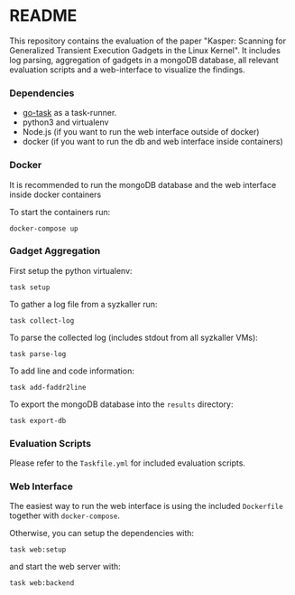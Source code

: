# README

This repository contains the evaluation of the paper "Kasper: Scanning for Generalized Transient Execution Gadgets in the Linux Kernel".
It includes log parsing, aggregation of gadgets in a mongoDB database, all relevant evaluation scripts and a web-interface to visualize the findings.

### Dependencies

- [go-task](https://taskfile.dev/#/installation) as a task-runner.
- python3 and virtualenv
- Node.js (if you want to run the web interface outside of docker)
- docker (if you want to run the db and web interface inside containers)

### Docker
It is recommended to run the mongoDB database and the web interface inside docker containers

To start the containers run:
```
docker-compose up
```

### Gadget Aggregation

First setup the python virtualenv:
```
task setup
```

To gather a log file from a syzkaller run:
```
task collect-log
```

To parse the collected log (includes stdout from all syzkaller VMs):
```
task parse-log
```

To add line and code information:
```
task add-faddr2line
```

To export the mongoDB database into the `results` directory:
```
task export-db
```

### Evaluation Scripts

Please refer to the `Taskfile.yml` for included evaluation scripts.

### Web Interface

The easiest way to run the web interface is using the included `Dockerfile` together with `docker-compose`.

Otherwise, you can setup the dependencies with:
```
task web:setup
```

and start the web server with:
```
task web:backend
```
